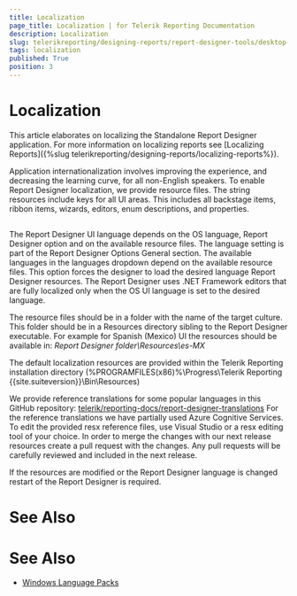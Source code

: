 ```yaml
---
title: Localization
page_title: Localization | for Telerik Reporting Documentation
description: Localization
slug: telerikreporting/designing-reports/report-designer-tools/desktop-designers/standalone-report-designer/localization
tags: localization
published: True
position: 3
---
```


# Localization



This article elaborates on localizing the Standalone Report Designer application.         For more information on localizing reports see [Localizing Reports]({%slug telerikreporting/designing-reports/localizing-reports%}).       

Application internationalization involves improving the experience,          and decreasing the learning curve, for all non-English speakers.          To enable Report Designer localization, we provide resource files.          The string resources include keys for all UI areas.          This includes all backstage items, ribbon items, wizards, editors, enum descriptions, and properties.       

## 

The Report Designer UI language depends on the OS language,            Report Designer option and on the available resource files.            The language setting is part of the Report Designer Options General section.            The available languages in the languages dropdown depend on the available resource files.            This option forces the designer to load the desired language Report Designer resources.            The Report Designer uses .NET Framework editors that are fully localized only when the            OS UI language is set to the desired language.         

The resource files should be in a folder with the name of the target culture.           This folder should be in a Resources directory sibling to the Report Designer executable.           For example for Spanish (Mexico) UI the resources should be available in:            *Report Designer folder\Resources\es-MX* 

The default localization resources are provided within the Telerik Reporting installation directory           (%PROGRAMFILES(x86)%\Progress\Telerik Reporting {{site.suiteversion}}\Bin\Resources)         

We provide reference translations for some popular languages in this GitHub repository:            [telerik/reporting-docs/report-designer-translations](https://github.com/telerik/reporting-docs/tree/master/report-designer-translations)            For the reference translations we have partially used Azure Cognitive Services.            To edit the provided resx reference files, use Visual Studio or a resx editing tool of your choice.            In order to merge the changes with our next release resources create a pull request with the changes.           Any pull requests will be carefully reviewed and included in the next release.         

If the resources are modified or the Report Designer language            is changed restart of the Report Designer is required.          

# See Also


# See Also

 * [Windows Language Packs](https://support.microsoft.com/en-us/help/14236/language-packs)
